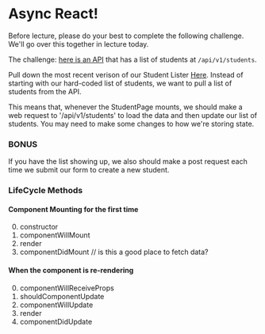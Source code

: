 # Async React!

Before lecture, please do your best to complete the following challenge. We'll go over this together in lecture today.

The challenge: [here is an API](https://github.com/learn-co-curriculum/student-lister-api-web-040317) that has a list of students at `/api/v1/students`.

Pull down the most recent verison of our Student Lister [Here](https://github.com/learn-co-curriculum/student-lister-react-lecture-web-040317). Instead of starting with our hard-coded list of students, we want to pull a list of students from the API.

This means that, whenever the StudentPage mounts, we should make a web request to '/api/v1/students' to load the data and then update our list of students. You may need to make some changes to how we're storing state.

### BONUS

If you have the list showing up, we also should make a post request each time we submit our form to create a new student.


### LifeCycle Methods

#### Component Mounting for the first time
0. constructor
1. componentWillMount
2. render
3. componentDidMount
  // is this a good place to fetch data?

#### When the component is re-rendering

0. componentWillReceiveProps
1. shouldComponentUpdate
2. componentWillUpdate
3. render
4. componentDidUpdate
